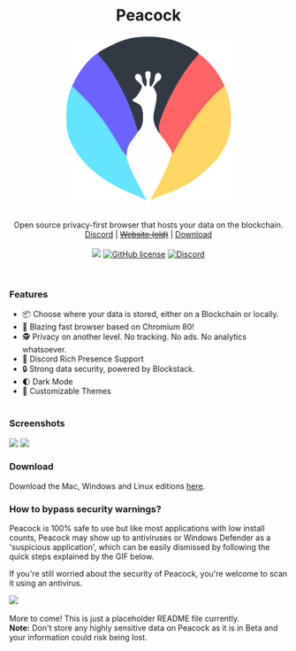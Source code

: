 <h1 align="center">Peacock</h1>
<p align="center">
  <img src="images/Peacock2.0.png" style="display: block;margin-left: auto;margin-right: auto;" data-canonical-src="https://i.imgur.com/Gdko6yP.png" width="300" height="300" align="center"/><br><br>
  Open source privacy-first browser that hosts your data on the blockchain.<br>
  <a href="https://invite.gg/peacock">Discord</a> |
  <a href="https://peacock.link/"><s>Website (old)</s></a> |
  <a href="https://github.com/Codiscite/peacock/releases/latest">Download</a>
  <br><br>
  <a href="https://travis-ci.com/Codiscite/peacock"><img src="https://travis-ci.com/Codiscite/peacock.svg?branch=master"></a>
  <a href="https://github.com/Codiscite/peacock/blob/master/LICENSE"><img alt="GitHub license" src="https://img.shields.io/github/license/Codiscite/peacock"></a>
  <a href="https://invite.gg/peacock"><img src="https://discordapp.com/api/guilds/630199884229771314/widget.png?style=shield" alt="Discord"></a>
</p><br>

### Features
- 📦 Choose where your data is stored, either on a Blockchain or locally.<br>
- 🚅 Blazing fast browser based on Chromium 80!<br>
- 🕵️ Privacy on another level. No tracking. No ads. No analytics whatsoever.<br>
- 💬 Discord Rich Presence Support<br>
- 🔒 Strong data security, powered by Blockstack.<br>
- 🌓 Dark Mode<br>
- 🎨 Customizable Themes<br><br>

### Screenshots
<img src="https://user-images.githubusercontent.com/19519553/72939478-cd8ce700-3d21-11ea-984a-79b7895fe92c.png"/>
<img src="https://file.coffee/nGTE8eBVO.gif"/>

### Download
Download the Mac, Windows and Linux editions [here](https://github.com/Codiscite/peacock/releases/latest).

### How to bypass security warnings?
Peacock is 100% safe to use but like most applications with low install counts, Peacock may show up to antiviruses or Windows Defender as a 'suspicious application', which can be easily dismissed by following the quick steps explained by the GIF below.

If you're still worried about the security of Peacock, you're welcome to scan it using an antivirus.

<img src="https://i.imgur.com/az4ZKPx.gif"/>

More to come! This is just a placeholder README file currently.<br>
**Note:** Don't store any highly sensitive data on Peacock as it is in Beta and your information could risk being lost.
